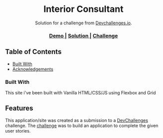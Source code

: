 <!-- Please update value in the {}  -->

<h1 align="center">Interior Consultant</h1>

<div align="center">
   Solution for a challenge from  <a href="http://devchallenges.io" target="_blank">Devchallenges.io</a>.
</div>

<div align="center">
  <h3>
    <a href="https://startling-sorbet-5f2bc6.netlify.app">
      Demo
    </a>
    <span> | </span>
    <a href="https://github.com/Jacky16/devchallenges/tree/main/my-gallery-master">
      Solution
    </a>
    <span> | </span>
    <a href="https://devchallenges.io/challenges/gcbWLxG6wdennelX7b8I">
      Challenge
    </a>
  </h3>
</div>

<!-- TABLE OF CONTENTS -->

## Table of Contents

- [Built With](#built-with)
- [Acknowledgements](#acknowledgements)

### Built With

<!-- This section should list any major frameworks that you built your project using. Here are a few examples.-->

This site i've been built with Vanilla HTML/CSS/JS using Flexbox and Grid

## Features

<!-- List the features of your application or follow the template. Don't share the figma file here :) -->

This application/site was created as a submission to a [DevChallenges](https://devchallenges.io) challenge. The [challenge](https://devchallenges.io/challenges/gcbWLxG6wdennelX7b8I) was to build an application to complete the given user stories.
